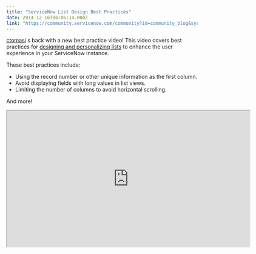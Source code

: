 ```yaml
---
title: "ServiceNow List Design Best Practices"
date: 2014-12-16T06:06:14.000Z
link: "https://community.servicenow.com/community?id=community_blog&sys_id=1d5d6629dbd0dbc01dcaf3231f96192e"
---
```

<p class="p1"><a title="ctomasi" __default_attr="2218" __jive_macro_name="user" class="jive_macro_user jive_macro" data-orig-content="ctomasi" href="/community?id=community_user_profile&user=7ae05a61db981fc09c9ffb651f9619a2">ctomasi</a> s back with a new best practice video! This video covers best practices for <a title="ki.servicenow.com/index.php?title=Personalizing_Lists" href="http://wiki.servicenow.com/index.php?title=Personalizing_Lists">designing and personalizing lists</a> to enhance the user experience in your ServiceNow instance.</p><p class="p2"></p><p class="p1">These best practices include:</p><p class="p1"></p><ul><li>Using the record number or other unique information as the first column.</li><li>Avoid displaying fields with long values in list views.</li><li>Limiting the number of columns to avoid horizontal scrolling.</li></ul><p></p><p>And more!</p><p><iframe src="https://youtube.com/embed/eHSkX-LYEtg" width="640" height="360"/></p><p>For more information on list design, see:</p><p></p><p>ServiceNow product documentation</p><p><a href="https://wiki.servicenow.com/index.php?title=Modifying_the_Application_Design#Lists" title="https://wiki.servicenow.com/index.php?title=Modifying_the_Application_Design#Lists">Modifying the Application Design - ServiceNow Wiki</a></p><p></p><p><span style="color: #666666; font-family: arial, sans-serif; font-size: 12.8000001907349px;">Your feedback helps us better serve you! Did you find this video helpful? Leave us a comment to tell us why or why not.</span></p>